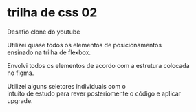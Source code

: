 # trilha de css 02

 Desafio clone do youtube  

 Utilizei quase todos os elementos de posicionamentos  
 ensinado na trilha de flexbox.

 Envolvi todos os elementos de acordo com a estrutura colocada  
 no figma.

 Utilizei alguns seletores individuais com o  
 intuito de estudo para rever posteriomente o código e aplicar  
 upgrade.



